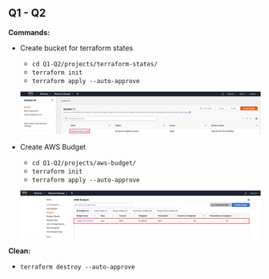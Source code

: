 ## Q1 - Q2

**Commands:**
- Create bucket for terraform states
    - ```cd Q1-Q2/projects/terraform-states/```
    - ```terraform init```
    - ```terraform apply --auto-approve```
    
    ![](../images/S3-Bucket.png)
    
- Create AWS Budget
    - ```cd Q1-Q2/projects/aws-budget/```
    - ```terraform init```
    - ```terraform apply --auto-approve```

    ![](../images/AWS-Budget.png)
    
**Clean:**
- ```terraform destroy --auto-approve```
